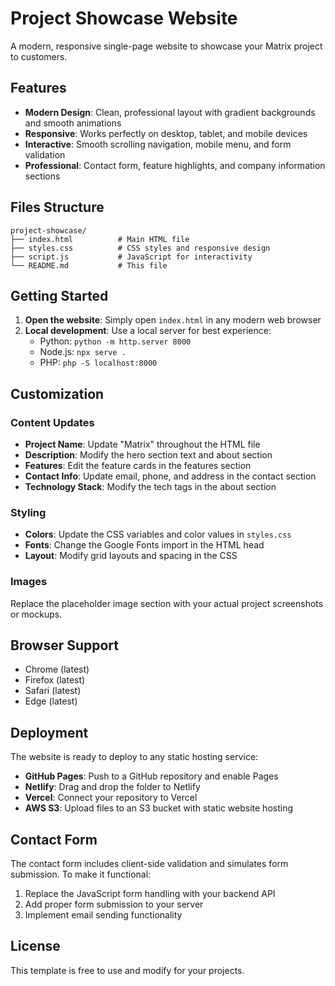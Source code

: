 # Project Showcase Website

A modern, responsive single-page website to showcase your Matrix project to customers.

## Features

- **Modern Design**: Clean, professional layout with gradient backgrounds and smooth animations
- **Responsive**: Works perfectly on desktop, tablet, and mobile devices
- **Interactive**: Smooth scrolling navigation, mobile menu, and form validation
- **Professional**: Contact form, feature highlights, and company information sections

## Files Structure

```
project-showcase/
├── index.html          # Main HTML file
├── styles.css          # CSS styles and responsive design
├── script.js           # JavaScript for interactivity
└── README.md           # This file
```

## Getting Started

1. **Open the website**: Simply open `index.html` in any modern web browser
2. **Local development**: Use a local server for best experience:
   - Python: `python -m http.server 8000`
   - Node.js: `npx serve .`
   - PHP: `php -S localhost:8000`

## Customization

### Content Updates

- **Project Name**: Update "Matrix" throughout the HTML file
- **Description**: Modify the hero section text and about section
- **Features**: Edit the feature cards in the features section
- **Contact Info**: Update email, phone, and address in the contact section
- **Technology Stack**: Modify the tech tags in the about section

### Styling

- **Colors**: Update the CSS variables and color values in `styles.css`
- **Fonts**: Change the Google Fonts import in the HTML head
- **Layout**: Modify grid layouts and spacing in the CSS

### Images

Replace the placeholder image section with your actual project screenshots or mockups.

## Browser Support

- Chrome (latest)
- Firefox (latest)
- Safari (latest)
- Edge (latest)

## Deployment

The website is ready to deploy to any static hosting service:

- **GitHub Pages**: Push to a GitHub repository and enable Pages
- **Netlify**: Drag and drop the folder to Netlify
- **Vercel**: Connect your repository to Vercel
- **AWS S3**: Upload files to an S3 bucket with static website hosting

## Contact Form

The contact form includes client-side validation and simulates form submission. To make it functional:

1. Replace the JavaScript form handling with your backend API
2. Add proper form submission to your server
3. Implement email sending functionality

## License

This template is free to use and modify for your projects.
